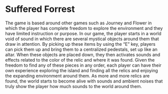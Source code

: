 # Suffered Forrest

The game is based around other games such as Journey and Flower in which the player has complete freedom to explore the environment and they have limited instruction or purpose.  In our game, the player starts in a world void of sound in which there are several mystical objects around them that draw in attention.  By picking up these items by using the “E” key, players can pick them up and bring them to a centralized pedestals, set up like an altar.  When these objects are placed down, they then activates sounds and effects related to the color of the relic and where it was found.  Given the freedom to find any of these pieces in any order, each player can have their own experience exploring the island and finding all the relics and enjoying the expanding environment around them.  As more and more relics are found, the world starts to become alive with sounds and ambient noises that truly show the player how much sounds to the world around them.